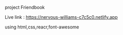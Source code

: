project Friendbook

Live link :  https://nervous-williams-c7c5c0.netlify.app

using html,css,reacr,font-awesome
